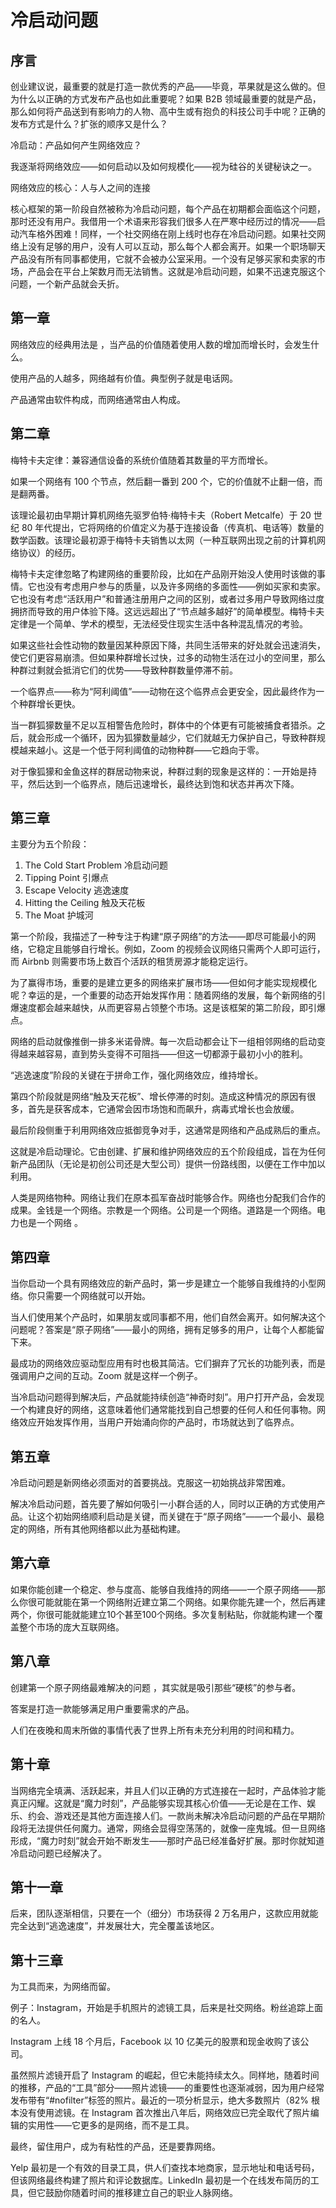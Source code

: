 # 冷启动问题

## 序言

创业建议说，最重要的就是打造一款优秀的产品——毕竟，苹果就是这么做的。但为什么以正确的方式发布产品也如此重要呢？如果 B2B 领域最重要的就是产品，那么如何将产品送到有影响力的人物、高中生或有抱负的科技公司手中呢？正确的发布方式是什么？扩张的顺序又是什么？

冷启动：产品如何产生网络效应？

我逐渐将网络效应——如何启动以及如何规模化——视为硅谷的关键秘诀之一。

网络效应的核心：人与人之间的连接

核心框架的第一阶段自然被称为冷启动问题，每个产品在初期都会面临这个问题，那时还没有用户。我借用一个术语来形容我们很多人在严寒中经历过的情况——启动汽车格外困难！同样，一个社交网络在刚上线时也存在冷启动问题。如果社交网络上没有足够的用户，没有人可以互动，那么每个人都会离开。如果一个职场聊天产品没有所有同事都使用，它就不会被办公室采用。一个没有足够买家和卖家的市场，产品会在平台上架数月而无法销售。这就是冷启动问题，如果不迅速克服这个问题，一个新产品就会夭折。

## 第一章

网络效应的经典用法是 ，当产品的价值随着使用人数的增加而增长时，会发生什么。

使用产品的人越多，网络越有价值。典型例子就是电话网。

产品通常由软件构成，而网络通常由人构成。

## 第二章

梅特卡夫定律：兼容通信设备的系统价值随着其数量的平方而增长。

如果一个网络有 100 个节点，然后翻一番到 200 个，它的价值就不止翻一倍，而是翻两番。

该理论最初由早期计算机网络先驱罗伯特·梅特卡夫（Robert Metcalfe）于 20 世纪 80 年代提出，它将网络的价值定义为基于连接设备（传真机、电话等）数量的数学函数。该理论最初源于梅特卡夫销售以太网（一种互联网出现之前的计算机网络协议）的经历。

梅特卡夫定律忽略了构建网络的重要阶段，比如在产品刚开始没人使用时该做的事情。它也没有考虑用户参与的质量，以及许多网络的多面性——例如买家和卖家。它也没有考虑“活跃用户”和普通注册用户之间的区别，或者过多用户导致网络过度拥挤而导致的用户体验下降。这远远超出了“节点越多越好”的简单模型。梅特卡夫定律是一个简单、学术的模型，无法经受住现实生活中各种混乱情况的考验。

如果这些社会性动物的数量因某种原因下降，共同生活带来的好处就会迅速消失，使它们更容易崩溃。但如果种群增长过快，过多的动物生活在过小的空间里，那么种群过剩就会抵消它们的优势——导致种群数量停滞不前。

一个临界点——称为“阿利阈值”——动物在这个临界点会更安全，因此最终作为一个种群增长更快。

当一群狐獴数量不足以互相警告危险时，群体中的个体更有可能被捕食者猎杀。之后，就会形成一个循环，因为狐獴数量越少，它们就越无力保护自己，导致种群规模越来越小。这是一个低于阿利阈值的动物种群——它趋向于零。

对于像狐獴和金鱼这样的群居动物来说，种群过剩的现象是这样的：一开始是持平，然后达到一个临界点，随后迅速增长，最终达到饱和状态并再次下降。

## 第三章

主要分为五个阶段：
1. The Cold Start Problem
冷启动问题
2. Tipping Point
引爆点
3. Escape Velocity
逃逸速度
4. Hitting the Ceiling
触及天花板
5. The Moat
护城河

第一个阶段，我描述了一种专注于构建“原子网络”的方法——即尽可能最小的网络，它稳定且能够自行增长。例如，Zoom 的视频会议网络只需两个人即可运行，而 Airbnb 则需要市场上数百个活跃的租赁房源才能稳定运行。

为了赢得市场，重要的是建立更多的网络来扩展市场——但如何才能实现规模化呢？幸运的是，一个重要的动态开始发挥作用：随着网络的发展，每个新网络的引爆速度都会越来越快，从而更容易占领整个市场。这是该框架的第二阶段，即引爆点。

网络的启动就像推倒一排多米诺骨牌。每一次启动都会让下一组相邻网络的启动变得越来越容易，直到势头变得不可阻挡——但这一切都源于最初小小的胜利。

“逃逸速度”阶段的关键在于拼命工作，强化网络效应，维持增长。

第四个阶段就是网络“触及天花板”、增长停滞的时刻。造成这种情况的原因有很多，首先是获客成本，它通常会因市场饱和而飙升，病毒式增长也会放缓。

最后阶段侧重于利用网络效应抵御竞争对手，这通常是网络和产品成熟后的重点。

这就是冷启动理论。它由创建、扩展和维护网络效应的五个阶段组成，旨在为任何新产品团队（无论是初创公司还是大型公司）提供一份路线图，以便在工作中加以利用。

人类是网络物种。网络让我们在原本孤军奋战时能够合作。网络也分配我们合作的成果。金钱是一个网络。宗教是一个网络。公司是一个网络。道路是一个网络。电力也是一个网络 。

## 第四章

当你启动一个具有网络效应的新产品时，第一步是建立一个能够自我维持的小型网络。你只需要一个网络就可以开始。

当人们使用某个产品时，如果朋友或同事都不用，他们自然会离开。如何解决这个问题呢？答案是“原子网络”——最小的网络，拥有足够多的用户，让每个人都能留下来。

最成功的网络效应驱动型应用有时也极其简洁。它们摒弃了冗长的功能列表，而是强调用户之间的互动。Zoom 就是这样一个例子。

当冷启动问题得到解决后，产品就能持续创造“神奇时刻”。用户打开产品，会发现一个构建良好的网络，这意味着他们通常能找到自己想要的任何人和任何事物。网络效应开始发挥作用，当用户开始涌向你的产品时，市场就达到了临界点。

## 第五章 

冷启动问题是新网络必须面对的首要挑战。克服这一初始挑战非常困难。

解决冷启动问题，首先要了解如何吸引一小群合适的人，同时以正确的方式使用产品。让这个初始网络顺利启动是关键，而关键在于“原子网络”——一个最小、最稳定的网络，所有其他网络都以此为基础构建。

## 第六章

如果你能创建一个稳定、参与度高、能够自我维持的网络——一个原子网络——那么你很可能就能在第一个网络附近建立第二个网络。如果你能先建一个，然后再建两个，你很可能就能建立10个甚至100个网络。多次复制粘贴，你就能构建一个覆盖整个市场的庞大互联网络。

## 第八章

创建第一个原子网络最难解决的问题 ，其实就是吸引那些“硬核”的参与者。

答案是打造一款能够满足用户重要需求的产品。

人们在夜晚和周末所做的事情代表了世界上所有未充分利用的时间和精力。

## 第十章

当网络完全填满、活跃起来，并且人们以正确的方式连接在一起时，产品体验才能真正闪耀。这就是“魔力时刻”，产品能够实现其核心价值——无论是在工作、娱乐、约会、游戏还是其他方面连接人们。一款尚未解决冷启动问题的产品在早期阶段将无法提供任何魔力。通常，网络会显得空荡荡的，就像一座鬼城。但一旦网络形成，“魔力时刻”就会开始不断发生——那时产品已经准备好扩展。那时你就知道冷启动问题已经解决了。

## 第十一章

后来，团队逐渐相信，只要在一个（细分）市场获得 2 万名用户，这款应用就能完全达到“逃逸速度”，并发展壮大，完全覆盖该地区。

## 第十三章

为工具而来，为网络而留。

例子：Instagram，开始是手机照片的滤镜工具，后来是社交网络。粉丝追踪上面的名人。

Instagram 上线 18 个月后，Facebook 以 10 亿美元的股票和现金收购了该公司。

虽然照片滤镜开启了 Instagram 的崛起，但它未能持续太久。同样地，随着时间的推移，产品的“工具”部分——照片滤镜——的重要性也逐渐减弱，因为用户经常发布带有“#nofilter”标签的照片。最近的一项分析显示，绝大多数照片（82%  根本没有使用滤镜。在 Instagram 首次推出八年后，网络效应已完全取代了照片编辑的实用性——它更多的是网络，而不是工具。

最终，留住用户，成为有粘性的产品，还是要靠网络。

Yelp 最初是一个有效的目录工具，供人们查找本地商家，显示地址和电话号码，但该网络最终构建了照片和评论数据库。LinkedIn 最初是一个在线发布简历的工具，但它鼓励你随着时间的推移建立自己的职业人脉网络。